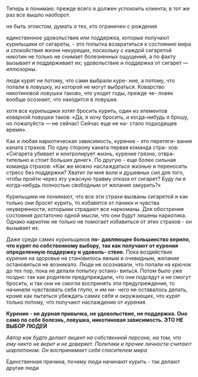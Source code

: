 Теперь я понимаю:
прежде всего я должен успокоить клиента; в тот же раз все вышло
наоборот. 

не быть эгоистом, думать о тех, кто ограничен с рождения 

единственное удовольствие или поддержка, которые получают курильщики от сигареты, - это попытка возвратиться к состоянию мира и спокойствия
жизни некурящих, поскольку с каждой сигаретой никотин не только не снимает болезненных ощущений, а по факту вызывает и поддерживает их; удовольствие и поддержка от сигарет — иллюзорны.

люди курят не потому, что сами выбрали куре-
ние, а потому, что попали в ловушку, из которой не могут выбраться.
Коварство никотиновой ловушки таково, что уходят годы, прежде че-
ловек вообще осознает, что находится в ловушке.

хотя все курильщики хотят бросить курить,
один из элементов коварной ловушки таков: «Да, я хочу бросить, и
когда-нибудь я брошу, но пожалуйста — не сейчас! Сейчас еще не на-
стало подходящее время».

Как и любая наркотическая зависимость, курение - это перетяги-
вание каната страхов. По одну сторону каната первая команда стра-
хов: «Сигарета убивает и контролирует жизнь, курение грязно, отвра-
тительно и стоит больших денег». По другую - еще более сильная
команда страхов: «Как же можно наслаждаться жизнью и переносить
стресс без поддержки? Хватит ли мне воли и душевных сил для того,
чтобы пройти через эту ужасную травму отказа от сигарет? Буду ли
я когда-нибудь полностью свободным от желания закурить?»

Курильщики не понимают, что
все эти страхи вызваны сигаретой и как только они бросят курить, то
избавятся от паники и чувства неуверенности, которыми страдают все
наркоманы. Для обострения состояния достаточно одной мысли, что
они будут лишены наркотика. Однако наркотик не только не помогает
избавиться от этих страхов - он вызывает их.

Даже среди самих курильщиков **по-**
**давляющее большинство верило, что курят по собственному выбору,**
**так как получают от курения определенную поддержку и удоволь-**
**ствие.** Пока воздействие курения на здоровье не становилось явным и
очевидным, желания остановиться не возникало. Люди не осознавали,
что попали на крючок до тех пор, пока не делали попытку остано-
виться. Потом было уже поздно: так как родители предупреждали,
что они подсядут и не смогут бросить, и так они не смогли воспринять
эти предупреждения, то начинали чувствовать себя глупо, и им ни-
чего не оставалось делать, кроме как пытаться убеждать самих себя
и окружающих, что курят только потому, что получают наслаждение
от курения.

**Курение - не дурная привычка, не удовольствие, не поддержка. Оно само по себе болезнь, ловушка, никотиновая зависимость. ЭТО НЕ ВЫБОР ЛЮДЕЙ**

*Автор как будто делает акцент на собственной персоне, на том, что ему никто не верит и не доверяет. Политики и прочие личности считают шарлатаном. Он воспринимает себя спасителем мира* 

Единственная причина, почему люди начинают курить - так делают другие люди